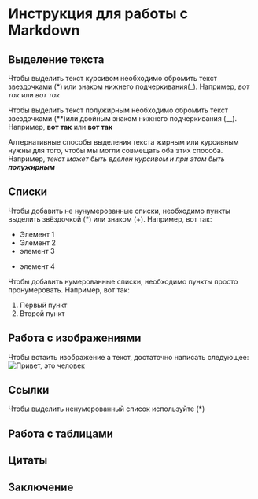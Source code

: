 # Инструкция для работы с Markdown

## Выделение текста

Чтобы выделить текст курсивом необходимо обромить текст звездочками (*) или знаком нижнего подчеркивания(_). Например, *вот так* или _вот так_ 

Чтобы выделить текст полужирным необходимо обромить текст звездочками (**)или двойным знаком нижнего подчеркивания (__). Например, **вот так** или __вот так__

Алтернативные способы выделения текста жирным или курсивным нужны для того, чтобы мы могли совмещать оба этих способа. Например, _текст может быть вделен курсивом и при этом быть **полужирным**_

## Списки

Чтобы добавить не нунумерованные списки, необходимо пункты выделить звёздочкой (*) или знаком (+). Например, вот так:
* Элемент 1 
* Элемент 2
* элемент 3
+ элемент 4

Чтобы добавить нумерованные списки, необходимо пункты просто пронумеровать. Например, вот так:
1. Первый пункт
2. Второй пункт

## Работа с изображениями

Чтобы встаить изображение а текст, достаточно написать следующее:
![Привет, это человек](Chelovek.jpg)

## Ссылки
Чтобы выделить ненумерованный список используйте (*)
## Работа с таблицами

## Цитаты

## Заключение